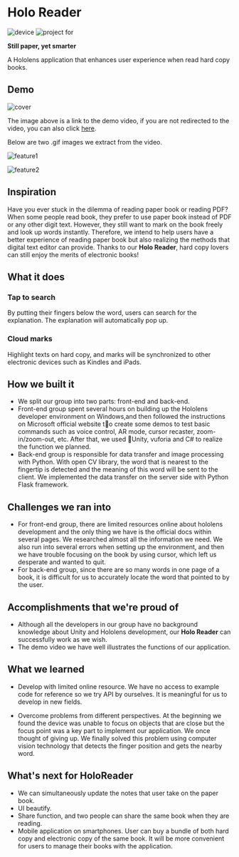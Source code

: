 # Holo Reader
![device](https://img.shields.io/badge/device-Hololens-red.svg)
![project for](https://img.shields.io/badge/project%20for-HackNYU-blue.svg)

**Still paper, yet smarter**

A Hololens application that enhances user experience when read hard copy books.


## Demo

![![cover](https://s1.ax1x.com/2018/03/25/9L1UtH.png)](https://youtu.be/oHxGKFy0GbU)

The image above is a link to the demo video, if you are not redirected to the video, you can also click [here](https://youtu.be/oHxGKFy0GbU).

Below are two .gif images we extract from the video.

![feature1](https://s1.ax1x.com/2018/03/25/9L1l11.gif)

![feature2](https://s1.ax1x.com/2018/03/25/9L1QpR.gif)


## Inspiration

Have you ever stuck in the dilemma of reading paper book or reading PDF? When some people read book, they prefer to use paper book instead of PDF or any other digit text. However, they still want to mark on the book freely and look up words instantly. Therefore, we intend to help users have a better experience of reading paper book but also realizing the methods that digital text editor can provide. Thanks to our **Holo Reader**, hard copy lovers can still enjoy the merits of electronic books!

 
## What it does

### Tap to search
By putting their fingers below the word, users can search for the explanation. The explanation will automatically pop up. 

### Cloud marks
Highlight texts on hard copy, and marks will be synchronized to other electronic devices such as Kindles and iPads.
 

## How we built it
- We split our group into two parts: front-end and back-end.
- Front-end group spent several hours on building up the Hololens developer environment on Windows,and then followed the instructions on Microsoft official website to create some demos to test basic commands such as voice control, AR mode, cursor recaster, zoom-in/zoom-out, etc. After that, we used Unity, vuforia and C# to realize the function we planned.
- Back-end group is responsible for data transfer and image processing with Python. With open CV library, the word that is nearest to the fingertip is detected and the meaning of this word will be sent to the client. We implemented the data transfer on the server side with Python Flask framework. 


 

## Challenges we ran into
- For front-end group, there are limited resources online about hololens development and the only thing we have is the official docs within several pages. We researched almost all the information we need. We also run into several errors when setting up the environment, and then we have trouble focusing on the book by using cursor, which left us desperate and wanted to quit.
- For back-end group, since there are so many words in one page of a book, it is difficult for us to accurately locate the word that pointed to by the user. 

 


## Accomplishments that we're proud of
- Although all the developers in our group have no background knowledge about Unity and Hololens development, our **Holo Reader** can successfully work as we wish.
- The demo video we have well illustrates the functions of our application.
 

 

 

## What we learned
- Develop with limited online resource. We have no access to example code for reference so we try API by ourselves. It is meaningful for us to develop in new fields.
 
- Overcome problems from different perspectives. At the beginning we found the device was unable to focus on objects that are close but the focus point was a key part to implement our application. We once thought of giving up. We finally solved this problem using computer vision technology that detects the finger position and gets the nearby word. 
 

 

## What's next for HoloReader
- We can simultaneously update the notes that user take on the paper book.
- UI beautify.
- Share function, and two people can share the same book when they are reading.
- Mobile application on smartphones. User can buy a bundle of both hard copy and electronic copy of the same book. It will be more convenient for users to manage their books with the application.